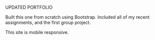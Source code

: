 UPDATED PORTFOLIO

Built this one from scratch using Bootstrap. Included all of my recent assignments, and the first group project.

This site is mobile responsive.